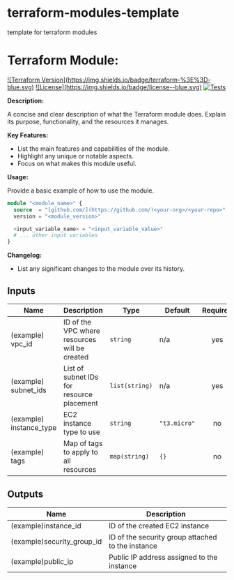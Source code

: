 # terraform-modules-template
template for terraform modules
# Terraform Module: <Module Name>

[![Terraform Version](https://img.shields.io/badge/terraform-%3E%3D<Minimum Terraform Version>-blue.svg)](https://www.terraform.io/downloads.html)
[![License](https://img.shields.io/badge/license-<License Name>-blue.svg)](LICENSE)
[![Tests](https://github.com/<your-org>/<your-repo>/actions/workflows/test.yml/badge.svg)](https://github.com/<your-org>/<your-repo>/actions/workflows/test.yml)

**Description:**

A concise and clear description of what the Terraform module does. Explain its purpose, functionality, and the resources it manages.

**Key Features:**

* List the main features and capabilities of the module.
* Highlight any unique or notable aspects.
* Focus on what makes this module useful.

**Usage:**

Provide a basic example of how to use the module.

```terraform
module "<module_name>" {
  source  = "[github.com/](https://github.com/)<your-org>/<your-repo>"
  version = "<module_version>"

  <input_variable_name> = "<input_variable_value>"
  # ... other input variables
}
```

**Changelog:**
* List any significant changes to the module over its history.

## Inputs

| Name | Description | Type | Default | Required |
|------|-------------|------|---------|:--------:|
| (example) vpc_id | ID of the VPC where resources will be created | `string` | n/a | yes |
| (example) subnet_ids | List of subnet IDs for resource placement | `list(string)` | n/a | yes |
| (example) instance_type | EC2 instance type to use | `string` | `"t3.micro"` | no |
| (example) tags | Map of tags to apply to all resources | `map(string)` | `{}` | no |

## Outputs

| Name | Description |
|------|-------------|
| (example)instance_id | ID of the created EC2 instance |
| (example)security_group_id | ID of the security group attached to the instance |
| (example)public_ip | Public IP address assigned to the instance |